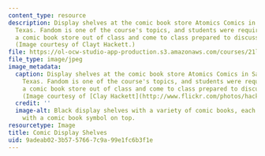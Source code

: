 ```yaml
---
content_type: resource
description: Display shelves at the comic book store Atomics Comics in San Antonio,
  Texas. Fandom is one of the course's topics, and students were required to visit
  a comic book store out of class and come to class prepared to discuss their experience.
  (Image courtesy of Clayt Hackett.)
file: https://ol-ocw-studio-app-production.s3.amazonaws.com/courses/21l-715-media-in-cultural-context-popular-readerships-fall-2007/9adeab023b5757667c9a99e1fc6b3f1e_21l-715f07.jpg
file_type: image/jpeg
image_metadata:
  caption: Display shelves at the comic book store Atomics Comics in San Antonio,
    Texas. Fandom is one of the course's topics, and students were required to visit
    a comic book store out of class and come to class prepared to discuss their experience.
    (Image courtesy of [Clay Hackett](http://www.flickr.com/photos/hackett/).)
  credit: ''
  image-alt: Black display shelves with a variety of comic books, each shelf adorned
    with a comic book symbol on top.
resourcetype: Image
title: Comic Display Shelves
uid: 9adeab02-3b57-5766-7c9a-99e1fc6b3f1e
---
```

